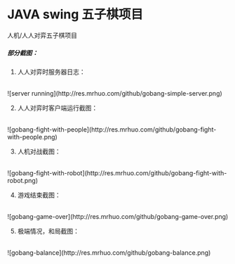# JAVA swing 五子棋项目
人机/人人对弈五子棋项目

##### 部分截图：

1. 人人对弈时服务器日志：
<br>
![server running](http://res.mrhuo.com/github/gobang-simple-server.png)

2. 人人对弈时客户端运行截图：
<br>
![gobang-fight-with-people](http://res.mrhuo.com/github/gobang-fight-with-people.png)

3. 人机对战截图：
<br>
![gobang-fight-with-robot](http://res.mrhuo.com/github/gobang-fight-with-robot.png)

4. 游戏结束截图：
<br>
![gobang-game-over](http://res.mrhuo.com/github/gobang-game-over.png)

5. 极端情况，和局截图：
<br>
![gobang-balance](http://res.mrhuo.com/github/gobang-balance.png)

<br>